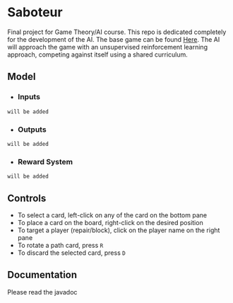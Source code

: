# Saboteur

Final project for Game Theory/AI course. This repo is dedicated completely for the development of the AI. The base game can be found [Here](https://github.com/nickylogan/saboteur). The AI will approach the game with an unsupervised reinforcement learning approach, competing against itself using a shared curriculum.

## Model
* ### Inputs
```will be added```
* ### Outputs
```will be added```
* ### Reward System
```will be added```

## Controls

* To select a card, left-click on any of the card on the bottom pane
* To place a card on the board, right-click on the desired position
* To target a player (repair/block), click on the player name on the right pane
* To rotate a path card, press `R`
* To discard the selected card, press `D`

## Documentation

Please read the javadoc
